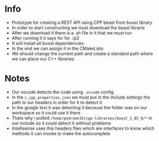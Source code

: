 # Info
- Prototype for creating a REST API using CPP beast from boost library
- In order to start constructing we must download the beast librarie
- After we download it there is a .sh file in it that we must run
- After running it it says for for ./p2
- It will install all boost dependencies
- In the end we can assign it in the CMakeLists 
- We should change the current path and create a standard path where we can place our C++ libraries
# Notes
- Our vscode detects the code using `.vscode` config
- In the `c_cpp_properties.json` we must put in the include settings the path to our headers in order for it to detect it
- In the google test it was detecting it because the folder was on our workspace so it could use it there
- Thats why i putted `/home/pedromn35/cpp-libraries/boost_1_85_0/*` in our include so it could detect it without problems
- Intellisense uses this headers files which are interfaces to know which methods it can invoke to make the autocomplete